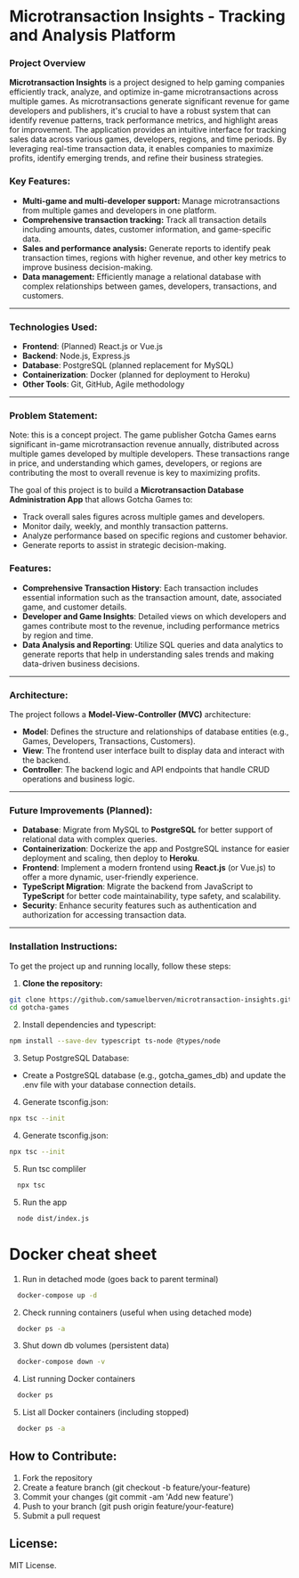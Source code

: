 # Microtransaction Insights - Tracking and Analysis Platform

### Project Overview

**Microtransaction Insights** is a project designed to help gaming companies efficiently track, analyze, and optimize in-game microtransactions across multiple games. As microtransactions generate significant revenue for game developers and publishers, it's crucial to have a robust system that can identify revenue patterns, track performance metrics, and highlight areas for improvement.
The application provides an intuitive interface for tracking sales data across various games, developers, regions, and time periods. By leveraging real-time transaction data, it enables companies to maximize profits, identify emerging trends, and refine their business strategies.

### Key Features:
- **Multi-game and multi-developer support:** Manage microtransactions from multiple games and developers in one platform.
- **Comprehensive transaction tracking:** Track all transaction details including amounts, dates, customer information, and game-specific data.
- **Sales and performance analysis:** Generate reports to identify peak transaction times, regions with higher revenue, and other key metrics to improve business decision-making.
- **Data management:** Efficiently manage a relational database with complex relationships between games, developers, transactions, and customers.

---

### Technologies Used:
- **Frontend**: (Planned) React.js or Vue.js
- **Backend**: Node.js, Express.js
- **Database**: PostgreSQL (planned replacement for MySQL)
- **Containerization**: Docker (planned for deployment to Heroku)
- **Other Tools**: Git, GitHub, Agile methodology

---

### Problem Statement:
Note: this is a concept project.
The game publisher Gotcha Games earns significant in-game microtransaction revenue annually, distributed across multiple games developed by multiple developers. These transactions range in price, and understanding which games, developers, or regions are contributing the most to overall revenue is key to maximizing profits.

The goal of this project is to build a **Microtransaction Database Administration App** that allows Gotcha Games to:
- Track overall sales figures across multiple games and developers.
- Monitor daily, weekly, and monthly transaction patterns.
- Analyze performance based on specific regions and customer behavior.
- Generate reports to assist in strategic decision-making.

### Features:
- **Comprehensive Transaction History**: Each transaction includes essential information such as the transaction amount, date, associated game, and customer details.
- **Developer and Game Insights**: Detailed views on which developers and games contribute most to the revenue, including performance metrics by region and time.
- **Data Analysis and Reporting**: Utilize SQL queries and data analytics to generate reports that help in understanding sales trends and making data-driven business decisions.

---

### Architecture:
The project follows a **Model-View-Controller (MVC)** architecture:
- **Model**: Defines the structure and relationships of database entities (e.g., Games, Developers, Transactions, Customers).
- **View**: The frontend user interface built to display data and interact with the backend.
- **Controller**: The backend logic and API endpoints that handle CRUD operations and business logic.

---

### Future Improvements (Planned):
- **Database**: Migrate from MySQL to **PostgreSQL** for better support of relational data with complex queries.
- **Containerization**: Dockerize the app and PostgreSQL instance for easier deployment and scaling, then deploy to **Heroku**.
- **Frontend**: Implement a modern frontend using **React.js** (or Vue.js) to offer a more dynamic, user-friendly experience.
- **TypeScript Migration**: Migrate the backend from JavaScript to **TypeScript** for better code maintainability, type safety, and scalability.
- **Security**: Enhance security features such as authentication and authorization for accessing transaction data.

---

### Installation Instructions:
To get the project up and running locally, follow these steps:

1. **Clone the repository:**
  ```bash
  git clone https://github.com/samuelberven/microtransaction-insights.git
  cd gotcha-games
  ```
2. Install dependencies and typescript:
  ```bash
  npm install --save-dev typescript ts-node @types/node
  ```
3. Setup PostgreSQL Database:
- Create a PostgreSQL database (e.g., gotcha_games_db) and update the .env file with your database connection details.
4. Generate tsconfig.json:
  ```bash
  npx tsc --init 
  ```

4. Generate tsconfig.json:
  ```bash
  npx tsc --init 
  ```

5. Run tsc compliler
  ```bash
    npx tsc
  ```

5. Run the app
  ```bash
    node dist/index.js
  ```


# Docker cheat sheet
1. Run in detached mode (goes back to parent terminal)
  ```bash
    docker-compose up -d
  ```
2. Check running containers (useful when using detached mode)
  ```bash
    docker ps -a  
  ```

3. Shut down db volumes (persistent data)
  ```bash
    docker-compose down -v
  ```

4. List running Docker containers
  ```Bash
    docker ps
  ```

5. List all Docker containers (including stopped)
  ```Bash
    docker ps -a
  ```


<!-- 4. Run the application locally:
  ```bash
  npm start
  ``` -->
<!-- 5. Visit the app in your browser: Open http://localhost:3000 to interact with the app. -->

## How to Contribute:
1. Fork the repository
2. Create a feature branch (git checkout -b feature/your-feature)
3. Commit your changes (git commit -am 'Add new feature')
4. Push to your branch (git push origin feature/your-feature)
5. Submit a pull request

## License:
MIT License.
